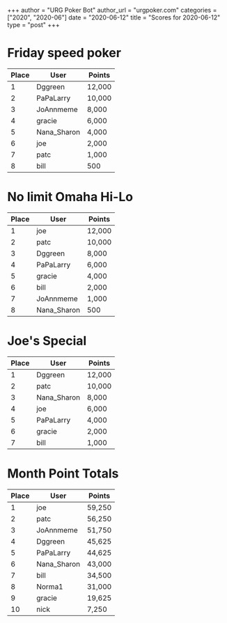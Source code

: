 +++
author = "URG Poker Bot"
author_url = "urgpoker.com"
categories = ["2020", "2020-06"]
date = "2020-06-12"
title = "Scores for 2020-06-12"
type = "post"
+++
# Friday speed poker

| Place | User | Points |
|-------|------|--------|
| 1 | Dggreen | 12,000 |
| 2 | PaPaLarry | 10,000 |
| 3 | JoAnnmeme | 8,000 |
| 4 | gracie | 6,000 |
| 5 | Nana_Sharon | 4,000 |
| 6 | joe | 2,000 |
| 7 | patc | 1,000 |
| 8 | bill | 500 |

# No limit Omaha Hi-Lo

| Place | User | Points |
|-------|------|--------|
| 1 | joe | 12,000 |
| 2 | patc | 10,000 |
| 3 | Dggreen | 8,000 |
| 4 | PaPaLarry | 6,000 |
| 5 | gracie | 4,000 |
| 6 | bill | 2,000 |
| 7 | JoAnnmeme | 1,000 |
| 8 | Nana_Sharon | 500 |

# Joe's Special

| Place | User | Points |
|-------|------|--------|
| 1 | Dggreen | 12,000 |
| 2 | patc | 10,000 |
| 3 | Nana_Sharon | 8,000 |
| 4 | joe | 6,000 |
| 5 | PaPaLarry | 4,000 |
| 6 | gracie | 2,000 |
| 7 | bill | 1,000 |

# Month Point Totals

| Place | User | Points |
|-------|------|--------|
| 1 | joe | 59,250 |
| 2 | patc | 56,250 |
| 3 | JoAnnmeme | 51,750 |
| 4 | Dggreen | 45,625 |
| 5 | PaPaLarry | 44,625 |
| 6 | Nana_Sharon | 43,000 |
| 7 | bill | 34,500 |
| 8 | Norma1 | 31,000 |
| 9 | gracie | 19,625 |
| 10 | nick | 7,250 |
